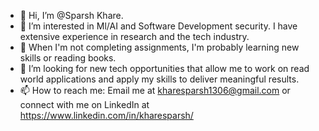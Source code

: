 - 👋 Hi, I’m @Sparsh Khare.
- 👀 I’m interested in Ml/AI and Software Development security. I have extensive experience in research and the tech industry. 
- 🌱 When I'm not completing assignments, I'm probably learning new skills or reading books.
- 💞️ I’m looking for new tech opportunities that allow me to work on read world applications and apply my skills to deliver meaningful results.
- 📫 How to reach me: Email me at kharesparsh1306@gmail.com or connect with me on LinkedIn at https://www.linkedin.com/in/kharesparsh/
